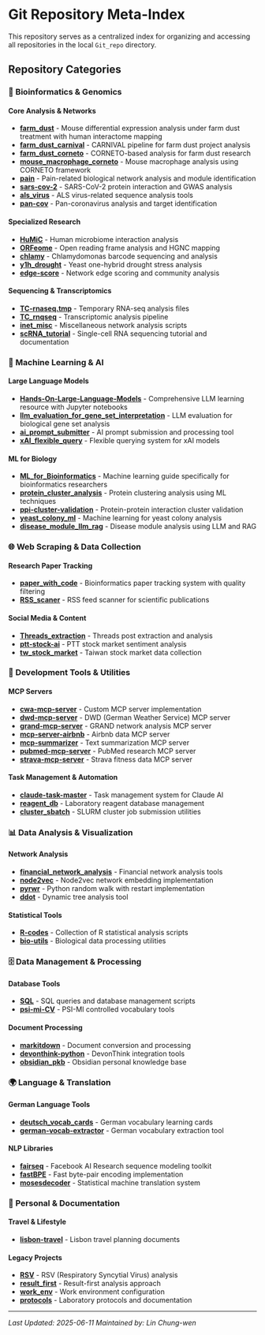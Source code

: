 # Git Repository Meta-Index

This repository serves as a centralized index for organizing and accessing all repositories in the local `Git_repo` directory.

## Repository Categories

### 🧬 Bioinformatics & Genomics

#### Core Analysis & Networks
- **[farm_dust](https://github.com/lincw/farm_dust)** - Mouse differential expression analysis under farm dust treatment with human interactome mapping
- **[farm_dust_carnival](https://github.com/lincw/farm_dust_carnival)** - CARNIVAL pipeline for farm dust project analysis
- **[farm_dust_corneto](https://github.com/lincw/farm_dust_corneto)** - CORNETO-based analysis for farm dust research
- **[mouse_macrophage_corneto](https://github.com/lincw/mouse_macrophage_corneto)** - Mouse macrophage analysis using CORNETO framework
- **[pain](https://github.com/lincw/pain)** - Pain-related biological network analysis and module identification
- **[sars-cov-2](https://github.com/lincw/sars-cov-2)** - SARS-CoV-2 protein interaction and GWAS analysis
- **[als_virus](https://github.com/lincw/als_virus)** - ALS virus-related sequence analysis tools
- **[pan-cov](https://github.com/lincw/pan-cov)** - Pan-coronavirus analysis and target identification

#### Specialized Research
- **[HuMiC](https://github.com/lincw/HuMiC)** - Human microbiome interaction analysis
- **[ORFeome](https://github.com/lincw/ORFeome)** - Open reading frame analysis and HGNC mapping
- **[chlamy](https://github.com/lincw/chlamy)** - Chlamydomonas barcode sequencing and analysis
- **[y1h_drought](https://github.com/lincw/y1h_drought)** - Yeast one-hybrid drought stress analysis
- **[edge-score](https://github.com/lincw/edge-score)** - Network edge scoring and community analysis

#### Sequencing & Transcriptomics
- **[TC-rnaseq.tmp](https://github.com/lincw/TC-rnaseq.tmp)** - Temporary RNA-seq analysis files
- **[TC_rnqseq](https://github.com/lincw/TC_rnqseq)** - Transcriptomic analysis pipeline
- **[inet_misc](https://github.com/lincw/inet_misc)** - Miscellaneous network analysis scripts
- **[scRNA_tutorial](https://github.com/lincw/scRNA_tutorial)** - Single-cell RNA sequencing tutorial and documentation

### 🤖 Machine Learning & AI

#### Large Language Models
- **[Hands-On-Large-Language-Models](https://github.com/lincw/Hands-On-Large-Language-Models)** - Comprehensive LLM learning resource with Jupyter notebooks
- **[llm_evaluation_for_gene_set_interpretation](https://github.com/lincw/llm_evaluation_for_gene_set_interpretation)** - LLM evaluation for biological gene set analysis
- **[ai_prompt_submitter](https://github.com/lincw/ai_prompt_submitter)** - AI prompt submission and processing tool
- **[xAI_flexible_query](https://github.com/lincw/xAI_flexible_query)** - Flexible querying system for xAI models

#### ML for Biology
- **[ML_for_Bioinformatics](https://github.com/lincw/ML_for_Bioinformatics)** - Machine learning guide specifically for bioinformatics researchers
- **[protein_cluster_analysis](https://github.com/lincw/protein_cluster_analysis)** - Protein clustering analysis using ML techniques
- **[ppi-cluster-validation](https://github.com/lincw/ppi-cluster-validation)** - Protein-protein interaction cluster validation
- **[yeast_colony_ml](https://github.com/lincw/yeast_colony_ml)** - Machine learning for yeast colony analysis
- **[disease_module_llm_rag](https://github.com/lincw/disease_module_llm_rag)** - Disease module analysis using LLM and RAG

### 🌐 Web Scraping & Data Collection

#### Research Paper Tracking
- **[paper_with_code](https://github.com/lincw/paper_with_code)** - Bioinformatics paper tracking system with quality filtering
- **[RSS_scaner](https://github.com/lincw/RSS_scaner)** - RSS feed scanner for scientific publications

#### Social Media & Content
- **[Threads_extraction](https://github.com/lincw/Threads_extraction)** - Threads post extraction and analysis
- **[ptt-stock-ai](https://github.com/lincw/ptt-stock-ai)** - PTT stock market sentiment analysis
- **[tw_stock_market](https://github.com/lincw/tw_stock_market)** - Taiwan stock market data collection

### 🔧 Development Tools & Utilities

#### MCP Servers
- **[cwa-mcp-server](https://github.com/lincw/cwa-mcp-server)** - Custom MCP server implementation
- **[dwd-mcp-server](https://github.com/lincw/dwd-mcp-server)** - DWD (German Weather Service) MCP server
- **[grand-mcp-server](https://github.com/lincw/grand-mcp-server)** - GRAND network analysis MCP server
- **[mcp-server-airbnb](https://github.com/lincw/mcp-server-airbnb)** - Airbnb data MCP server
- **[mcp-summarizer](https://github.com/lincw/mcp-summarizer)** - Text summarization MCP server
- **[pubmed-mcp-server](https://github.com/lincw/pubmed-mcp-server)** - PubMed research MCP server
- **[strava-mcp-server](https://github.com/lincw/strava-mcp-server)** - Strava fitness data MCP server

#### Task Management & Automation
- **[claude-task-master](https://github.com/lincw/claude-task-master)** - Task management system for Claude AI
- **[reagent_db](https://github.com/lincw/reagent_db)** - Laboratory reagent database management
- **[cluster_sbatch](https://github.com/lincw/cluster_sbatch)** - SLURM cluster job submission utilities

### 📊 Data Analysis & Visualization

#### Network Analysis
- **[financial_network_analysis](https://github.com/lincw/financial_network_analysis)** - Financial network analysis tools
- **[node2vec](https://github.com/lincw/node2vec)** - Node2vec network embedding implementation
- **[pyrwr](https://github.com/lincw/pyrwr)** - Python random walk with restart implementation
- **[ddot](https://github.com/lincw/ddot)** - Dynamic tree analysis tool

#### Statistical Tools
- **[R-codes](https://github.com/lincw/R-codes)** - Collection of R statistical analysis scripts
- **[bio-utils](https://github.com/lincw/bio-utils)** - Biological data processing utilities

### 🗄️ Data Management & Processing

#### Database Tools
- **[SQL](https://github.com/lincw/SQL)** - SQL queries and database management scripts
- **[psi-mi-CV](https://github.com/lincw/psi-mi-CV)** - PSI-MI controlled vocabulary tools

#### Document Processing
- **[markitdown](https://github.com/lincw/markitdown)** - Document conversion and processing
- **[devonthink-python](https://github.com/lincw/devonthink-python)** - DevonThink integration tools
- **[obsidian_pkb](https://github.com/lincw/obsidian_pkb)** - Obsidian personal knowledge base

### 🌍 Language & Translation

#### German Language Tools
- **[deutsch_vocab_cards](https://github.com/lincw/deutsch_vocab_cards)** - German vocabulary learning cards
- **[german-vocab-extractor](https://github.com/lincw/german-vocab-extractor)** - German vocabulary extraction tool

#### NLP Libraries
- **[fairseq](https://github.com/lincw/fairseq)** - Facebook AI Research sequence modeling toolkit
- **[fastBPE](https://github.com/lincw/fastBPE)** - Fast byte-pair encoding implementation
- **[mosesdecoder](https://github.com/lincw/mosesdecoder)** - Statistical machine translation system

### 📝 Personal & Documentation

#### Travel & Lifestyle
- **[lisbon-travel](https://github.com/lincw/lisbon-travel)** - Lisbon travel planning documents

#### Legacy Projects
- **[RSV](https://github.com/lincw/RSV)** - RSV (Respiratory Syncytial Virus) analysis
- **[result_first](https://github.com/lincw/result_first)** - Result-first analysis approach
- **[work_env](https://github.com/lincw/work_env)** - Work environment configuration
- **[protocols](https://github.com/lincw/protocols)** - Laboratory protocols and documentation

---

*Last Updated: 2025-06-11*
*Maintained by: Lin Chung-wen*
